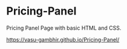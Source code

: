 # Pricing-Panel
Pricing Panel Page with basic HTML and CSS.

https://vasu-gambhir.github.io/Pricing-Panel/
